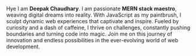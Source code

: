 Hye I am <b>Deepak Chaudhary</b>. I am passionate <b>MERN stack maestro</b>, weaving digital dreams into reality. With JavaScript as my paintbrush, I sculpt dynamic web experiences that captivate and inspire. Fueled by curiosity and a dash of caffeine, I thrive on challenges, constantly pushing boundaries and turning code into magic. Join me on this journey of innovation and endless possibilities in the ever-evolving world of web development.

